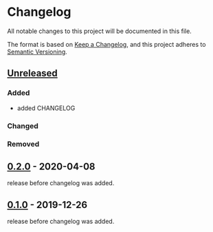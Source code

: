 # Changelog
All notable changes to this project will be documented in this file.

The format is based on [Keep a Changelog](https://keepachangelog.com/en/1.0.0/),
and this project adheres to [Semantic Versioning](https://semver.org/spec/v2.0.0.html).

## [Unreleased]

### Added
- added CHANGELOG
### Changed
### Removed

## [0.2.0] - 2020-04-08

release before changelog was added.

## [0.1.0] - 2019-12-26

release before changelog was added.

[Unreleased]: https://github.com/appsembler/tahoe-lti/compare/release-0.2.0...HEAD
[0.2.0]: https://github.com/appsembler/tahoe-lti/releases/compare/release-0.1.0..release-0.2.0
[0.1.0]: https://github.com/appsembler/tahoe-lti/releases/tag/release-0.1.0
